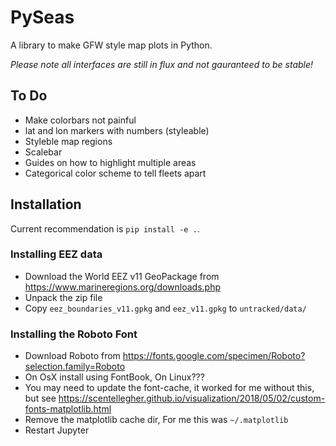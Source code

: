 # PySeas

A library to make GFW style map plots in Python.

*Please note all interfaces are still in flux and not gauranteed to be stable!*

## To Do

* Make colorbars not painful
* lat and lon markers with numbers (styleable)
* Styleble map regions
* Scalebar
* Guides on how to highlight multiple areas
* Categorical color scheme to tell fleets apart

## Installation

Current recommendation is `pip install -e .`.

### Installing EEZ data

* Download the World EEZ v11 GeoPackage from https://www.marineregions.org/downloads.php
* Unpack the zip file 
* Copy `eez_boundaries_v11.gpkg` and `eez_v11.gpkg` to `untracked/data/`

### Installing the Roboto Font

* Download Roboto from https://fonts.google.com/specimen/Roboto?selection.family=Roboto
* On OsX install using FontBook, On Linux???
* You may need to update the font-cache, it worked for me without this, but see https://scentellegher.github.io/visualization/2018/05/02/custom-fonts-matplotlib.html
* Remove the matplotlib cache dir, For me this was `~/.matplotlib`
* Restart Jupyter